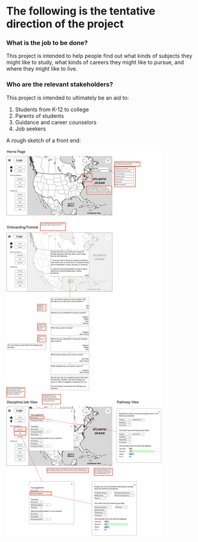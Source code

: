 # The following is the tentative direction of the project #

### What is the job to be done? ###

This project is intended to help people find out what kinds of subjects they might like to study, what kinds of careers they might like to pursue, and where they might like to live.

### Who are the relevant stakeholders? ###

This project is intended to ultimately be an aid to:
1. Students from K-12 to college
2. Parents of students
3. Guidance and career counselors
4. Job seekers

A rough sketch of a front end:

![Specs](/UnderstandingIndustryAndLabor_ProposedFrontend.png)